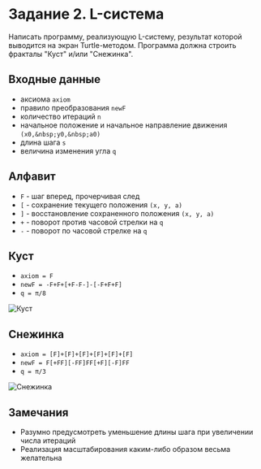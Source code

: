 # Задание 2. L-система
Написать программу, реализующую L-систему, результат которой выводится на экран Turtle-методом.
Программа должна строить фракталы "Куст" и/или "Снежинка".

## Входные данные
* аксиома `axiom`
* правило преобразования `newF`
* количество итераций `n`
* начальное положение и начальное направление движения `(x0,&nbsp;y0,&nbsp;a0)`
* длина шага `s`
* величина изменения угла `q`

## Алфавит
* `F` - шаг вперед, прочерчивая след
* `[` - сохранение текущего положения `(x, y, a)`
* `]` - восстановление сохраненного положения `(x, y, a)`
* `+` - поворот против часовой стрелки на `q`
* `-` - поворот по часовой стрелке на `q`

## Куст
* `axiom = F`
* `newF = -F+F+[+F-F-]-[-F+F+F]`
* `q = π/8`

![Куст](/images/bush.png)

## Снежинка
* `axiom = [F]+[F]+[F]+[F]+[F]+[F]`
* `newF = F[+FF][-FF]FF[+F][-F]FF`
* `q = π/3`

![Снежинка](/images/snowflake.png)

## Замечания
* Разумно предусмотреть уменьшение длины шага при увеличении числа итераций
* Реализация масштабирования каким-либо образом весьма желательна